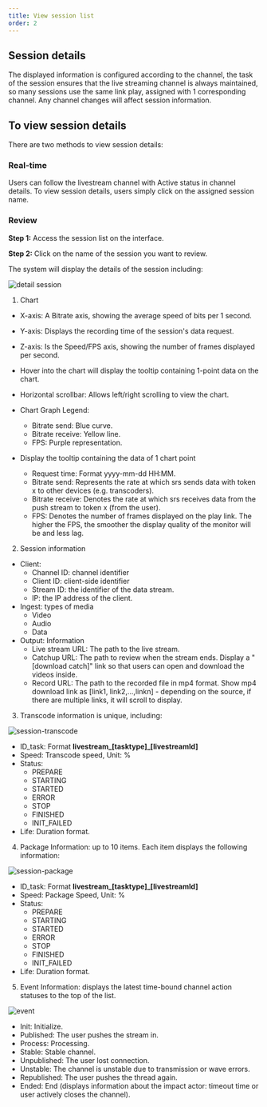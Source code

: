```yaml
---
title: View session list
order: 2
---
```


## Session details

The displayed information is configured according to the channel, the task of the session ensures that the live streaming channel is always maintained, so many sessions use the same link play, assigned with 1 corresponding channel. Any channel changes will affect session information.

## To view session details

There are two methods to view session details:

### Real-time

Users can follow the livestream channel with Active status in channel details. To view session details, users simply click on the assigned session name.

### Review

**Step 1:** Access the session list on the interface.

**Step 2:** Click on the name of the session you want to review.

The system will display the details of the session including:

![detail session](/images/livestream/session-detail.png)

1. Chart

- X-axis: A Bitrate axis, showing the average speed of bits per 1 second.

- Y-axis: Displays the recording time of the session's data request.

- Z-axis: Is the Speed/FPS axis, showing the number of frames displayed per second.

- Hover into the chart will display the tooltip containing 1-point data on the chart.

- Horizontal scrollbar: Allows left/right scrolling to view the chart.

- Chart Graph Legend:

  - Bitrate send: Blue curve.
  - Bitrate receive: Yellow line.
  - FPS: Purple representation.

- Display the tooltip containing the data of 1 chart point
  - Request time: Format yyyy-mm-dd HH:MM.
  - Bitrate send: Represents the rate at which srs sends data with token x to other devices (e.g. transcoders).
  - Bitrate receive: Denotes the rate at which srs receives data from the push stream to token x (from the user).
  - FPS: Denotes the number of frames displayed on the play link. The higher the FPS, the smoother the display quality of the monitor will be and less lag.

2. Session information

- Client:
  - Channel ID: channel identifier
  - Client ID: client-side identifier
  - Stream ID: the identifier of the data stream.
  - IP: the IP address of the client.
- Ingest: types of media
  - Video
  - Audio
  - Data
- Output: Information
  - Live stream URL: The path to the live stream.
  - Catchup URL: The path to review when the stream ends. Display a "[download catch]" link so that users can open and download the videos inside.
  - Record URL: The path to the recorded file in mp4 format. Show mp4 download link as [link1, link2,...,linkn] - depending on the source, if there are multiple links, it will scroll to display.

3. Transcode information is unique, including:

![session-transcode](/images/livestream/session-transcode.png)

- ID_task: Format **livestream_[tasktype]_[livestreamId]**
- Speed: Transcode speed, Unit: %
- Status:
  - PREPARE
  - STARTING
  - STARTED
  - ERROR
  - STOP
  - FINISHED
  - INIT_FAILED
- Life: Duration format.

4. Package Information: up to 10 items. Each item displays the following information:

![session-package](/images/livestream/session-package.png)

- ID_task: Format **livestream_[tasktype]_[livestreamId]**
- Speed: Package Speed, Unit: %
- Status:
  - PREPARE
  - STARTING
  - STARTED
  - ERROR
  - STOP
  - FINISHED
  - INIT_FAILED
- Life: Duration format.

5. Event Information: displays the latest time-bound channel action statuses to the top of the list.

![event](/images/livestream/session-event.png)

- Init: Initialize.
- Published: The user pushes the stream in.
- Process: Processing.
- Stable: Stable channel.
- Unpublished: The user lost connection.
- Unstable: The channel is unstable due to transmission or wave errors.
- Republished: The user pushes the thread again.
- Ended: End (displays information about the impact actor: timeout time or user actively closes the channel).
